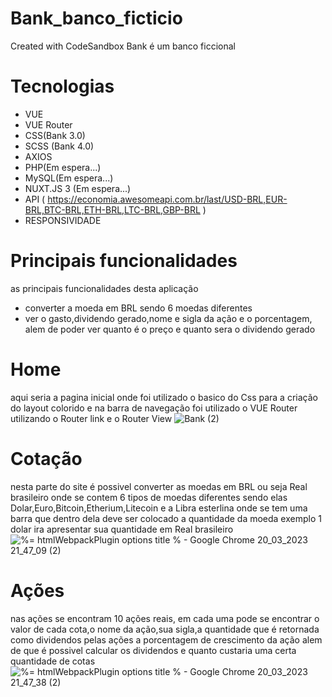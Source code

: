 # Bank_banco_ficticio
Created with CodeSandbox
Bank é um banco ficcional

# Tecnologias
- VUE
- VUE Router
- CSS(Bank 3.0)
- SCSS (Bank 4.0)
- AXIOS
- PHP(Em espera...)
- MySQL(Em espera...)
- NUXT.JS 3 (Em espera...)
- API ( https://economia.awesomeapi.com.br/last/USD-BRL,EUR-BRL,BTC-BRL,ETH-BRL,LTC-BRL,GBP-BRL )
- RESPONSIVIDADE

# Principais funcionalidades
as principais funcionalidades desta aplicação 
- converter a moeda em BRL sendo 6 moedas diferentes
- ver o gasto,dividendo gerado,nome e sigla da ação e o porcentagem, alem de poder ver quanto é o preço e quanto sera o dividendo gerado
# Home
aqui seria a pagina inicial onde foi utilizado o basico do Css para a criação do layout colorido e na barra de navegação foi utilizado o VUE Router 
utilizando o Router link e o Router View
![Bank (2)](https://user-images.githubusercontent.com/127824847/226495330-4f7ba1a5-d09f-4bce-bc92-ea35ef3d608d.png)
# Cotação
nesta parte do site é possivel converter as moedas em BRL ou seja Real brasileiro onde se contem 6 tipos de moedas diferentes sendo elas
Dolar,Euro,Bitcoin,Etherium,Litecoin e a Libra esterlina onde se tem uma barra que dentro dela deve ser colocado a quantidade da moeda exemplo
1 dolar ira apresentar sua quantidade em Real brasileiro
![_%= htmlWebpackPlugin options title %_ - Google Chrome 20_03_2023 21_47_09 (2)](https://user-images.githubusercontent.com/127824847/226495405-b275be5a-efaf-44df-b77f-85651cc99e10.png)
# Ações
nas ações se encontram 10 ações reais, em cada uma pode se encontrar o valor de cada cota,o nome da ação,sua sigla,a quantidade que é retornada como dividendos pelas ações
a porcentagem de crescimento da ação alem de que é possivel calcular os dividendos e quanto custaria uma certa quantidade de cotas
![_%= htmlWebpackPlugin options title %_ - Google Chrome 20_03_2023 21_47_38 (2)](https://user-images.githubusercontent.com/127824847/226496057-8d93c7a1-a5a8-4aab-b4da-a0110368e191.png)
